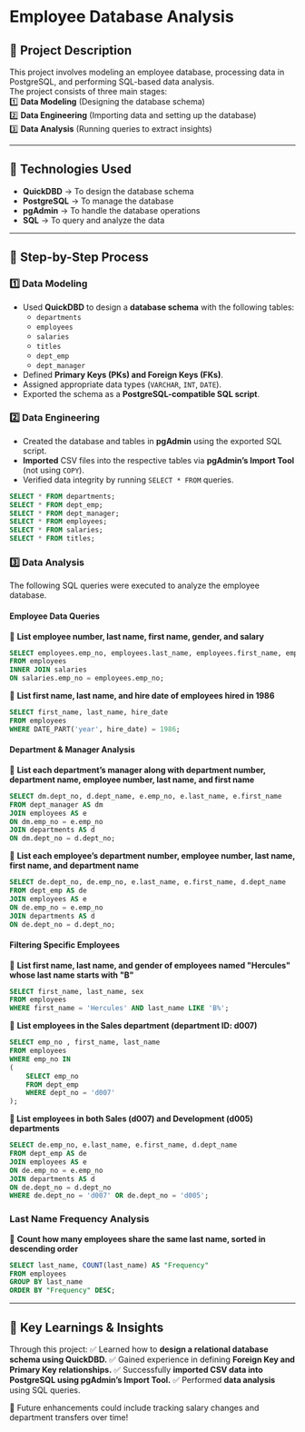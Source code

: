 # Employee Database Analysis

## 📌 Project Description
This project involves modeling an employee database, processing data in PostgreSQL, and performing SQL-based data analysis.  
The project consists of three main stages:  
1️⃣ **Data Modeling** (Designing the database schema)  
2️⃣ **Data Engineering** (Importing data and setting up the database)  
3️⃣ **Data Analysis** (Running queries to extract insights)  

---

## 📌 Technologies Used
- **QuickDBD** → To design the database schema  
- **PostgreSQL** → To manage the database  
- **pgAdmin** → To handle the database operations  
- **SQL** → To query and analyze the data  

---

## 📌 Step-by-Step Process

### **1️⃣ Data Modeling**
- Used **QuickDBD** to design a **database schema** with the following tables:
  - `departments`
  - `employees`
  - `salaries`
  - `titles`
  - `dept_emp`
  - `dept_manager`
- Defined **Primary Keys (PKs) and Foreign Keys (FKs)**.  
- Assigned appropriate data types (`VARCHAR`, `INT`, `DATE`).  
- Exported the schema as a **PostgreSQL-compatible SQL script**.  

### **2️⃣ Data Engineering**
- Created the database and tables in **pgAdmin** using the exported SQL script.  
- **Imported** CSV files into the respective tables via **pgAdmin’s Import Tool** (not using `COPY`).  
- Verified data integrity by running `SELECT * FROM` queries.

```sql
SELECT * FROM departments;
SELECT * FROM dept_emp;
SELECT * FROM dept_manager;
SELECT * FROM employees;
SELECT * FROM salaries;
SELECT * FROM titles; 
```
### **3️⃣ Data Analysis**
The following SQL queries were executed to analyze the employee database.

#### **Employee Data Queries**
📌 **List employee number, last name, first name, gender, and salary**
```sql
SELECT employees.emp_no, employees.last_name, employees.first_name, employees.sex, salaries.salary
FROM employees
INNER JOIN salaries 
ON salaries.emp_no = employees.emp_no;
```
📌 **List first name, last name, and hire date of employees hired in 1986**
```sql
SELECT first_name, last_name, hire_date
FROM employees
WHERE DATE_PART('year', hire_date) = 1986;
```
#### **Department & Manager Analysis**
📌 **List each department’s manager along with department number, department name, employee number, last name, and first name**
```sql
SELECT dm.dept_no, d.dept_name, e.emp_no, e.last_name, e.first_name
FROM dept_manager AS dm
JOIN employees AS e
ON dm.emp_no = e.emp_no
JOIN departments AS d
ON dm.dept_no = d.dept_no;
```
📌 **List each employee’s department number, employee number, last name, first name, and department name**
```sql
SELECT de.dept_no, de.emp_no, e.last_name, e.first_name, d.dept_name
FROM dept_emp AS de
JOIN employees AS e
ON de.emp_no = e.emp_no
JOIN departments AS d
ON de.dept_no = d.dept_no;
```
#### **Filtering Specific Employees**
📌 **List first name, last name, and gender of employees named "Hercules" whose last name starts with "B"**
```sql
SELECT first_name, last_name, sex
FROM employees
WHERE first_name = 'Hercules' AND last_name LIKE 'B%';
```
📌 **List employees in the Sales department (department ID: d007)**
```sql
SELECT emp_no , first_name, last_name
FROM employees
WHERE emp_no IN
(
	SELECT emp_no
	FROM dept_emp
	WHERE dept_no = 'd007'
);
```
**📌 List employees in both Sales (d007) and Development (d005) departments**
```sql
SELECT de.emp_no, e.last_name, e.first_name, d.dept_name
FROM dept_emp AS de
JOIN employees AS e
ON de.emp_no = e.emp_no
JOIN departments AS d
ON de.dept_no = d.dept_no
WHERE de.dept_no = 'd007' OR de.dept_no = 'd005';
```
### **Last Name Frequency Analysis**
📌 **Count how many employees share the same last name, sorted in descending order**
```sql
SELECT last_name, COUNT(last_name) AS "Frequency"
FROM employees
GROUP BY last_name
ORDER BY "Frequency" DESC;
```
---

## 📌 **Key Learnings & Insights**
Through this project: 
✅ Learned how to **design a relational database schema using QuickDBD.**
✅ Gained experience in defining **Foreign Key and Primary Key relationships.**
✅ Successfully **imported CSV data into PostgreSQL using pgAdmin’s Import Tool.**
✅ Performed **data analysis** using SQL queries.

🚀 Future enhancements could include tracking salary changes and department transfers over time!